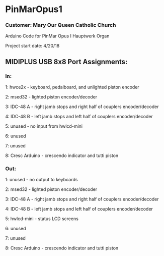 # PinMarOpus1
### Customer: Mary Our Queen Catholic Church

Arduino Code for PinMar Opus I Hauptwerk Organ

Project start date: 4/20/18

## MIDIPLUS USB 8x8 Port Assignments:
### In:
1: hwce2x - keyboard, pedalboard, and unlighted piston encoder

2: msed32 - lighted piston encoder/decoder

3: IDC-48 A - right jamb stops and right half of couplers encoder/decoder

4: IDC-48 B - left jamb stops and left half of couplers encoder/decoder

5: unused - no input from hwlcd-mini

6: unused

7: unused

8: Cresc Arduino - crescendo indicator and tutti piston

### Out:
1: unused - no output to keyboards

2: msed32 - lighted piston encoder/decoder

3: IDC-48 A - right jamb stops and right half of couplers encoder/decoder

4: IDC-48 B - left jamb stops and left half of couplers encoder/decoder

5: hwlcd-mini - status LCD screens

6: unused

7: unused

8: Cresc Arduino - crescendo indicator and tutti piston
